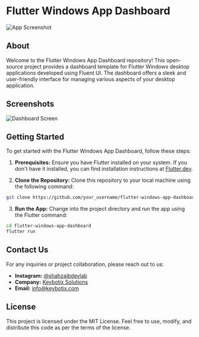 # Flutter Windows App Dashboard

![App Screenshot](screenshot.png)

## About

Welcome to the Flutter Windows App Dashboard repository! This open-source project provides a dashboard template for Flutter Windows desktop applications developed using Fluent UI. The dashboard offers a sleek and user-friendly interface for managing various aspects of your desktop application.

## Screenshots

![Dashboard Screen](screenshots/dashboard_screen.png)

## Getting Started

To get started with the Flutter Windows App Dashboard, follow these steps:

1. **Prerequisites:** Ensure you have Flutter installed on your system. If you don't have it installed, you can find installation instructions at [Flutter.dev](https://flutter.dev/docs/get-started/install).

2. **Clone the Repository:** Clone this repository to your local machine using the following command:

```bash
git clone https://github.com/your_username/flutter-windows-app-dashboard.git
```

3. **Run the App:** Change into the project directory and run the app using the Flutter command:

```bash
cd flutter-windows-app-dashboard
flutter run
```

## Contact Us

For any inquiries or project collaboration, please reach out to us:

- **Instagram:** [@shahzaibdevlab](https://www.instagram.com/shahzaibdevlab/)
- **Company:** [Keybotix Solutions](https://www.keybotix.com)
- **Email:** info@keybotix.com

## License

This project is licensed under the MIT License. Feel free to use, modify, and distribute this code as per the terms of the license.
